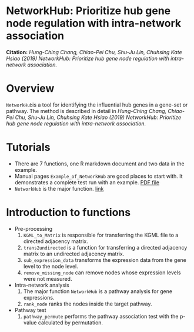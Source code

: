NetworkHub: Prioritize hub gene node regulation with intra-network association
============
**Citation:** *Hung-Ching Chang, Chiao-Pei Chu, Shu-Ju Lin, Chuhsing Kate Hsiao (2019) NetworkHub: Prioritize hub gene node regulation with intra-network association.*

# Overview 
`NetworkHub`is a tool for identifying the influential hub genes in a gene-set or pathway. The method is described in detail in *Hung-Ching Chang, Chiao-Pei Chu, Shu-Ju Lin, Chuhsing Kate Hsiao (2019) NetworkHub: Prioritize hub gene node regulation with intra-network association.*


# Tutorials
* There are 7 functions, one R markdown document and two data in the example.
* Manual pages `Example_of_NetworkHub` are good places to start with. It demonstrates a complete test run with an example. [PDF file](https://github.com/Hung-Ching-Chang/NetworkHub/blob/master/Example_of_NetworkHub.pdf)
* `NetworkHub` is the major function. [link](https://github.com/Hung-Ching-Chang/NetworkHub/blob/master/Functions/NetworkHub.txt)

# Introduction to functions
* Pre-processing
  1. `KGML_to_Matrix` is responsible for transferring the KGML file to a directed adjacency matrix.
  2. `trans2undirected` is a function for transferring a directed adjacency matrix to an undirected adjacency matrix.
  3. `sub_expression_data` transforms the expression data from the gene level to the node level.
  4. `remove_missing_node` can remove nodes whose expression levels were not measured.
* Intra-network analysis
  1. The major function `NetworkHub` is a pathway analysis for gene expressions. 
  2. `rank_node` ranks the nodes inside the target pathway.
* Pathway test
  1. `pathway_permute` performs the pathway association test with the p-value calculated by permutation.
